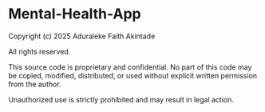 # Mental-Health-App

Copyright (c) 2025 Aduraleke Faith Akintade

All rights reserved.

This source code is proprietary and confidential. No part of this code may be copied, modified, distributed, or used without explicit written permission from the author.

Unauthorized use is strictly prohibited and may result in legal action.
